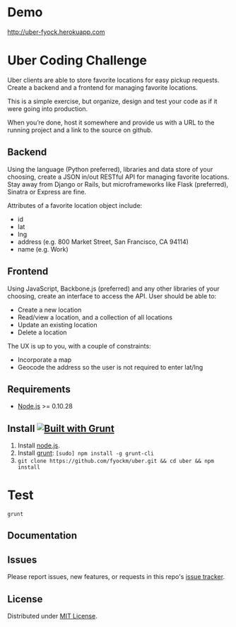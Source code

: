 # Demo

http://uber-fyock.herokuapp.com

# Uber Coding Challenge

Uber clients are able to store favorite locations for easy pickup requests. Create a backend and a frontend for managing favorite locations.

This is a simple exercise, but organize, design and test your code as if it were going into production.

When you’re done, host it somewhere and provide us with a URL to the running project and a link to the source on github.

## Backend

Using the language (Python preferred), libraries and data store of your choosing, create a JSON in/out RESTful API for managing favorite locations. Stay away from Django or Rails, but microframeworks like Flask (preferred), Sinatra or Express are fine.

Attributes of a favorite location object include:

- id
- lat
- lng
- address (e.g. 800 Market Street, San Francisco, CA 94114)
- name (e.g. Work)

## Frontend

Using JavaScript, Backbone.js (preferred) and any other libraries of your choosing, create an interface to access the API. User should be able to:

- Create a new location
- Read/view a location, and a collection of all locations
- Update an existing location
- Delete a location

The UX is up to you, with a couple of constraints:

- Incorporate a map
- Geocode the address so the user is not required to enter lat/lng


## Requirements

* [Node.js](http://nodejs.org/) >= 0.10.28


## Install [![Built with Grunt](https://cdn.gruntjs.com/builtwith.png)](http://gruntjs.com/)

1. Install [node.js](http://nodejs.org/).
2. Install [grunt](http://gruntjs.com/): `[sudo] npm install -g grunt-cli`
3. `git clone https://github.com/fyockm/uber.git && cd uber && npm install`

# Test

```
grunt
```

## Documentation


## Issues

Please report issues, new features, or requests in this repo's [issue tracker](https://github.com/fyockm/uber/issues).

## License

Distributed under [MIT License](LICENSE).
